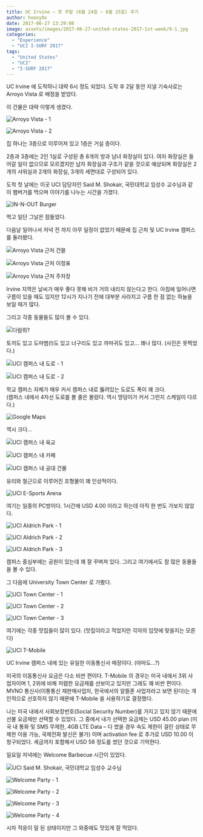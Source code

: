 ```yaml
---
title: UC Irvine – 첫 주말 (6월 24일 ~ 6월 25일) 후기
author: hoony9x
date: 2017-06-27 13:29:08
image: assets/images/2017-06-27-united-states-2017-1st-week/9-1.jpg
categories:
  - "Experience"
  - "UCI I-SURF 2017"
tags:
  - "United States"
  - "UCI"
  - "I-SURF 2017"
---
```


UC Irvine 에 도착하니 대략 6시 정도 되었다. 도착 후 2달 동안 지낼 기숙사로는 Arroyo Vista 로 배정을 받았다.

이 건물은 대략 이렇게 생겼다.

![Arroyo Vista - 1](/assets/images/2017-06-27-united-states-2017-1st-week/1-1.jpg)

![Arroyo Vista - 2](/assets/images/2017-06-27-united-states-2017-1st-week/2-1.jpg)

집 하나는 3층으로 이루어져 있고 1층은 거실 층이다.

2층과 3층에는 2인 1실로 구성된 총 8개의 방과 남녀 화장실이 있다. 여자 화장실은 들어갈 일이 없으므로 모르겠지만 남자 화장실과 구조가 같을 것으로 예상되며 화장실은 2개의 샤워실과 2개의 화장실, 3개의 세면대로 구성되어 있다.

도착 첫 날에는 이곳 UCI 담당자인 Said M. Shokair, 국민대학교 임성수 교수님과 같이 햄버거를 먹으며 이야기를 나누는 시간을 가졌다.

![IN-N-OUT Burger](/assets/images/2017-06-27-united-states-2017-1st-week/3-1.jpg)

먹고 일단 그날은 잠들었다.

다음날 일어나서 저녁 전 까지 아무 일정이 없었기 때문에 집 근처 및 UC Irvine 캠퍼스를 둘러봤다.

![Arroyo Vista 근처 건믈](/assets/images/2017-06-27-united-states-2017-1st-week/4-1.jpg)

![Arroyo Vista 근처 이정표](/assets/images/2017-06-27-united-states-2017-1st-week/5-1.jpg)

![Arroyo Vista 근처 주차장](/assets/images/2017-06-27-united-states-2017-1st-week/6-1.jpg)

Irvine 지역은 날씨가 매우 좋다 못해 비가 거의 내리지 않는다고 한다. 아침에 일어나면 구름이 있을 때도 있지만 12시가 지나기 전에 대부분 사라지고 구름 한 점 없는 하늘을 보일 때가 많다.

그리고 각종 동물들도 많이 볼 수 있다.

![다람쥐?](/assets/images/2017-06-27-united-states-2017-1st-week/7.jpg)

토끼도 있고 도마뱀(!)도 있고 너구리도 있고 까마귀도 있고… 꽤나 많다. (사진은 못찍었다.)

![UCI 캠퍼스 내 도로 - 1](/assets/images/2017-06-27-united-states-2017-1st-week/8-1.jpg)

![UCI 캠퍼스 내 도로 - 2](/assets/images/2017-06-27-united-states-2017-1st-week/9-1.jpg)

학교 캠퍼스 자체가 매우 커서 캠퍼스 내로 뚫려있는 도로도 폭이 꽤 크다.  
(캠퍼스 내에서 4차선 도로를 볼 줄은 몰랐다. 역시 땅덩이가 커서 그런지 스케일이 다르다.)

![Google Maps](/assets/images/2017-06-27-united-states-2017-1st-week/10-1.png)

역시 크다...

![UCI 캠퍼스 내 육교](/assets/images/2017-06-27-united-states-2017-1st-week/12.jpg)

![UCI 캠퍼스 내 카페](/assets/images/2017-06-27-united-states-2017-1st-week/13.jpg)

![UCI 캠퍼스 내 공대 건물](/assets/images/2017-06-27-united-states-2017-1st-week/14.jpg)

유리와 철근으로 이루어진 조형물이 꽤 인상적이다.

![UCI E-Sports Arena](/assets/images/2017-06-27-united-states-2017-1st-week/15.jpg)

여기는 일종의 PC방이다. 1시간에 USD 4.00 이라고 하는데 아직 한 번도 가보지 않았다.

![UCI Aldrich Park - 1](/assets/images/2017-06-27-united-states-2017-1st-week/16.jpg)

![UCI Aldrich Park - 2](/assets/images/2017-06-27-united-states-2017-1st-week/17.jpg)

![UCI Aldrich Park - 3](/assets/images/2017-06-27-united-states-2017-1st-week/18.jpg)

캠퍼스 중심부에는 공원이 있는데 꽤 잘 꾸며져 있다. 그리고 여기에서도 참 많은 동물들을 볼 수 있다.

그 다음에 University Town Center 로 가봤다.

![UCI Town Center - 1](/assets/images/2017-06-27-united-states-2017-1st-week/19.jpg)

![UCI Town Center - 2](/assets/images/2017-06-27-united-states-2017-1st-week/20.jpg)

![UCI Town Center - 3](/assets/images/2017-06-27-united-states-2017-1st-week/21.jpg)

여기에는 각종 맛집들이 많이 있다. (맛집이라고 적었지만 각자의 입맛에 맞을지는 모른다)

![UCI T-Mobile](/assets/images/2017-06-27-united-states-2017-1st-week/22.jpg)

UC Irvine 캠퍼스 내에 있는 유일한 이동통신사 매장이다. (아마도…?)

미국의 이동통신사 요금은 다소 비싼 편이다. T-Mobile 의 경우는 미국 내에서 3위 사업자이며 1, 2위에 비해 저렴한 요금제를 선보이고 있지만 그래도 꽤 비싼 편이다. MVNO 통신사(이통통신 재판매사업자, 한국에서의 알뜰폰 사업자라고 보면 된다)는 개인적으로 선호하지 않기 때문에 T-Mobile 을 사용하기로 결정했다.

나는 미국 내에서 사회보장번호(Social Security Number)를 가지고 있지 않기 때문에 선불 요금제만 선택할 수 있었다. 그 중에서 내가 선택한 요금제는 USD 45.00 plan (미국 내 통화 및 SMS 무제한, 4GB LTE Data – 다 썼을 경우 속도 제한이 걸린 상태로 무제한 이용 가능, 국제전화 발신은 불가) 이며 activation fee 로 추가로 USD 10.00 이 청구되었다. 세금까지 포함해서 USD 58 정도를 썼던 것으로 기억한다.

일요일 저녁에는 Welcome Barbecue 시간이 있었다.

![UCI Said M. Shokair, 국민대학교 임성수 교수님](/assets/images/2017-06-27-united-states-2017-1st-week/27.jpg)

![Welcome Party - 1](/assets/images/2017-06-27-united-states-2017-1st-week/23.jpg)

![Welcome Party - 2](/assets/images/2017-06-27-united-states-2017-1st-week/24.jpg)

![Welcome Party - 3](/assets/images/2017-06-27-united-states-2017-1st-week/25.jpg)

![Welcome Party - 4](/assets/images/2017-06-27-united-states-2017-1st-week/26.jpg)

시차 적응이 덜 된 상태이지만 그 와중에도 맛있게 잘 먹었다.
